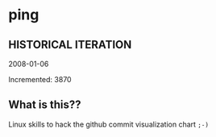 # ping

## HISTORICAL ITERATION
2008-01-06

Incremented: 3870

## What is this?? 
Linux skills to hack the github commit visualization chart `;-)`
